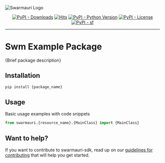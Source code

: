 
<picture>
  <source media="(prefers-color-scheme: dark)"  srcset="https://res.cloudinary.com/dryedzrlo/image/upload/v1757724629/swarmauri_brand_frag_light_mg8cmd.png">
  <source media="(prefers-color-scheme: light)" srcset="https://res.cloudinary.com/dryedzrlo/image/upload/v1757724629/swarmauri_brand_frag_dark_tzjuja.png">
  <!-- Fallback below (see #2) -->
  <img alt="Swarmauri Logo" src="https://res.cloudinary.com/dryedzrlo/image/upload/v1757724629/swarmauri_brand_frag_dark_tzjuja.png">
</picture>

<p align="center">
    <a href="https://pypi.org/project/sf/">
        <img src="https://img.shields.io/pypi/dm/sf" alt="PyPI - Downloads"/></a>
    <a href="https://hits.sh/github.com/swarmauri/swarmauri-sdk/tree/master/pkgs/experimental/s_f/">
        <img alt="Hits" src="https://hits.sh/github.com/swarmauri/swarmauri-sdk/tree/master/pkgs/experimental/s_f.svg"/></a>
    <a href="https://pypi.org/project/sf/">
        <img src="https://img.shields.io/pypi/pyversions/sf" alt="PyPI - Python Version"/></a>
    <a href="https://pypi.org/project/sf/">
        <img src="https://img.shields.io/pypi/l/sf" alt="PyPI - License"/></a>
    <a href="https://pypi.org/project/sf/">
        <img src="https://img.shields.io/pypi/v/sf?label=sf&color=green" alt="PyPI - sf"/></a>
</p>

---

# Swm Example Package

{Brief package description}

## Installation

```bash
pip install {package_name}
```

## Usage
Basic usage examples with code snippets
```python
from swarmauri.{resource_name}.{MainClass} import {MainClass}
```
## Want to help?

If you want to contribute to swarmauri-sdk, read up on our [guidelines for contributing](https://github.com/swarmauri/swarmauri-sdk/blob/master/contributing.md) that will help you get started.
